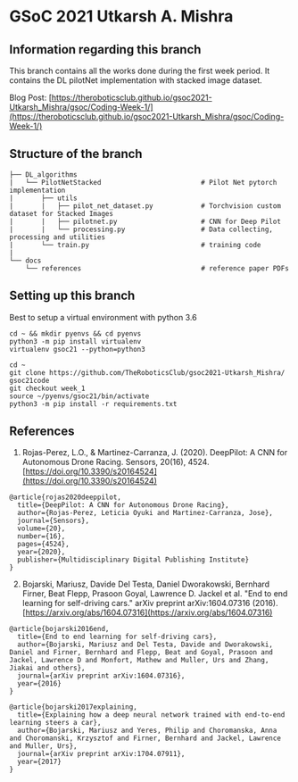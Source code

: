 # GSoC 2021 Utkarsh A. Mishra

## Information regarding this branch

This branch contains all the works done during the first week period.
It contains the DL pilotNet implementation with stacked image dataset.

Blog Post: [https://theroboticsclub.github.io/gsoc2021-Utkarsh_Mishra/gsoc/Coding-Week-1/](https://theroboticsclub.github.io/gsoc2021-Utkarsh_Mishra/gsoc/Coding-Week-1/)

## Structure of the branch

    ├── DL_algorithms
    |   └── PilotNetStacked                         # Pilot Net pytorch implementation
    |       ├── utils                               
    |       |   ├── pilot_net_dataset.py            # Torchvision custom dataset for Stacked Images
    |       |   ├── pilotnet.py                     # CNN for Deep Pilot
    |       |   └── processing.py                   # Data collecting, processing and utilities
    |       └── train.py                            # training code
    |
    └── docs                                                            
        └── references                              # reference paper PDFs

## Setting up this branch

Best to setup a virtual environment with python 3.6

```
cd ~ && mkdir pyenvs && cd pyenvs
python3 -m pip install virtualenv
virtualenv gsoc21 --python=python3

cd ~
git clone https://github.com/TheRoboticsClub/gsoc2021-Utkarsh_Mishra/ gsoc21code
git checkout week_1
source ~/pyenvs/gsoc21/bin/activate
python3 -m pip install -r requirements.txt
```

## References

1. Rojas-Perez, L.O., & Martinez-Carranza, J. (2020). DeepPilot: A CNN for Autonomous Drone Racing. Sensors, 20(16), 4524. [https://doi.org/10.3390/s20164524](https://doi.org/10.3390/s20164524)
```
@article{rojas2020deeppilot,
  title={DeepPilot: A CNN for Autonomous Drone Racing},
  author={Rojas-Perez, Leticia Oyuki and Martinez-Carranza, Jose},
  journal={Sensors},
  volume={20},
  number={16},
  pages={4524},
  year={2020},
  publisher={Multidisciplinary Digital Publishing Institute}
}
```

2. Bojarski, Mariusz, Davide Del Testa, Daniel Dworakowski, Bernhard Firner, Beat Flepp, Prasoon Goyal, Lawrence D. Jackel et al. "End to end learning for self-driving cars." arXiv preprint arXiv:1604.07316 (2016). [https://arxiv.org/abs/1604.07316](https://arxiv.org/abs/1604.07316)

```
@article{bojarski2016end,
  title={End to end learning for self-driving cars},
  author={Bojarski, Mariusz and Del Testa, Davide and Dworakowski, Daniel and Firner, Bernhard and Flepp, Beat and Goyal, Prasoon and Jackel, Lawrence D and Monfort, Mathew and Muller, Urs and Zhang, Jiakai and others},
  journal={arXiv preprint arXiv:1604.07316},
  year={2016}
}

@article{bojarski2017explaining,
  title={Explaining how a deep neural network trained with end-to-end learning steers a car},
  author={Bojarski, Mariusz and Yeres, Philip and Choromanska, Anna and Choromanski, Krzysztof and Firner, Bernhard and Jackel, Lawrence and Muller, Urs},
  journal={arXiv preprint arXiv:1704.07911},
  year={2017}
}
```